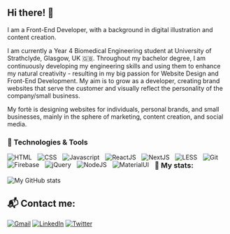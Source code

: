 ## Hi there! 👋

I am a Front-End Developer, with a background in digital illustration and content creation.

I am currently a Year 4 Biomedical Engineering student at University of Strathclyde, Glasgow, UK 🇬🇧. Throughout my bachelor degree, I am continuously developing my engineering skills and using them to enhance my natural creativity - resulting in my big passion for Website Design and Front-End Development. My aim is to grow as a developer, creating brand websites that serve the customer and visually reflect the personality of the company/small business.

My fortè is designing websites for individuals, personal brands, and small businesses, mainly in the sphere of marketing, content creation, and social media.

### 🧰 Technologies & Tools
<img align="left" alt="HTML" style="padding-right: 10px" src="https://cdn.jsdelivr.net/gh/devicons/devicon/icons/html5/html5-original.svg"/>
<img align="left" alt="CSS" style="padding-right: 10px" src="https://cdn.jsdelivr.net/gh/devicons/devicon/icons/css3/css3-original.svg"/>
<img align="left" alt="Javascript" style="padding-right: 10px" src="https://cdn.jsdelivr.net/gh/devicons/devicon/icons/javascript/javascript-original.svg"/>
<img align="left" alt="ReactJS" style="padding-right: 10px" src="https://cdn.jsdelivr.net/gh/devicons/devicon/icons/react/react-original.svg"/>
<img align="left" alt="NextJS" style="padding-right: 10px" src="https://cdn.jsdelivr.net/gh/devicons/devicon/icons/nextjs/nextjs-original.svg"/>
<img align="left" alt="LESS" style="padding-right: 10px" src="https://cdn.jsdelivr.net/gh/devicons/devicon/icons/less/less-plain-wordmark.svg"/>
<img align="left" alt="Git" style="padding-right: 10px" src="https://cdn.jsdelivr.net/gh/devicons/devicon/icons/git/git-original.svg"/>
<img align="left" alt="Firebase" style="padding-right: 10px" src="https://cdn.jsdelivr.net/gh/devicons/devicon/icons/firebase/firebase-plain.svg"/>
<img align="left" alt="jQuery" style="padding-right: 10px" src="https://cdn.jsdelivr.net/gh/devicons/devicon/icons/jquery/jquery-original.svg"/>
<img align="left" alt="NodeJS" style="padding-right: 10px" src="https://cdn.jsdelivr.net/gh/devicons/devicon/icons/nodejs/nodejs-original.svg"/>
<img align="left" alt="MaterialUI" style="padding-right: 10px" src="https://cdn.jsdelivr.net/gh/devicons/devicon/icons/materialui/materialui-original.svg"/>

### 🧬 My stats:
![My GitHub stats](https://github-readme-stats.vercel.app/api?username=yassenshopov&count_private=true&show_icons=true&theme=tokyonight)


## 📬️ Contact me:

[![Gmail](https://img.shields.io/badge/Gmail-D14836?style=for-the-badge&logo=gmail&logoColor=white)](mailto:yassenshopov00@gmail.com)
[![LinkedIn](https://img.shields.io/badge/LinkedIn-0077B5?style=for-the-badge&logo=linkedin&logoColor=white)](https://linkedin.com/in/yassenshopov)
[![Twitter](https://img.shields.io/badge/Twitter-1DA1F2?style=for-the-badge&logo=twitter&logoColor=white)](https://twitter.com/yassenshopov)

<!--
**yassenshopov/yassenshopov** is a ✨ _special_ ✨ repository because its `README.md` (this file) appears on your GitHub profile.

Here are some ideas to get you started:

- 🔭 I’m currently working on ...
- 🌱 I’m currently learning ...
- 👯 I’m looking to collaborate on ...
- 🤔 I’m looking for help with ...
- 💬 Ask me about ...
- 📫 How to reach me: ...
- 😄 Pronouns: ...
- ⚡ Fun fact: ...
-->

